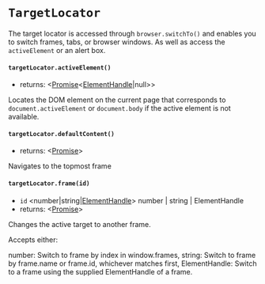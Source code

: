 # `TargetLocator`

The target locator is accessed through `browser.switchTo()` and enables you to switch frames, tabs, or browser windows. As well as access the `activeElement` or an alert box.

#### `targetLocator.activeElement()`
* returns: <[Promise]<[ElementHandle]|null>> 

Locates the DOM element on the current page that corresponds to
`document.activeElement` or `document.body` if the active element is not
available.

#### `targetLocator.defaultContent()`
* returns: <[Promise]<void>> 

Navigates to the topmost frame

#### `targetLocator.frame(id)`
* `id` <number|string|[ElementHandle]>  number | string | ElementHandle
* returns: <[Promise]<void>> 

Changes the active target to another frame.

Accepts either:

number: Switch to frame by index in window.frames,
string: Switch to frame by frame.name or frame.id, whichever matches first,
ElementHandle: Switch to a frame using the supplied ElementHandle of a frame.


[Promise]: https://developer.mozilla.org/en-US/docs/Web/JavaScript/Reference/Global_Objects/Promise
[ElementHandle]: ElementHandle.md#elementhandle